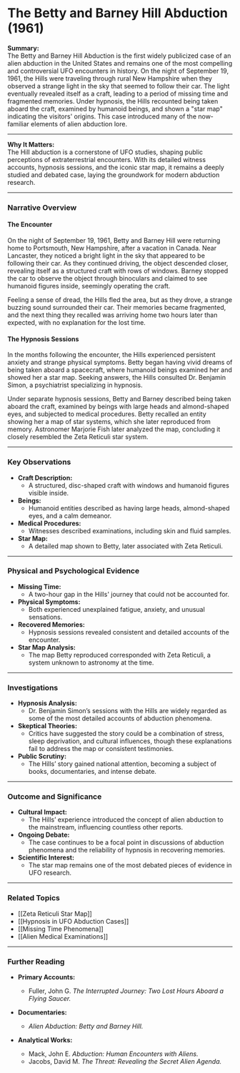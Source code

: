 # The Betty and Barney Hill Abduction (1961)

**Summary:**  
The Betty and Barney Hill Abduction is the first widely publicized case of an alien abduction in the United States and remains one of the most compelling and controversial UFO encounters in history. On the night of September 19, 1961, the Hills were traveling through rural New Hampshire when they observed a strange light in the sky that seemed to follow their car. The light eventually revealed itself as a craft, leading to a period of missing time and fragmented memories. Under hypnosis, the Hills recounted being taken aboard the craft, examined by humanoid beings, and shown a "star map" indicating the visitors' origins. This case introduced many of the now-familiar elements of alien abduction lore.

---

**Why It Matters:**  
The Hill abduction is a cornerstone of UFO studies, shaping public perceptions of extraterrestrial encounters. With its detailed witness accounts, hypnosis sessions, and the iconic star map, it remains a deeply studied and debated case, laying the groundwork for modern abduction research.

---

### **Narrative Overview**

#### **The Encounter**

On the night of September 19, 1961, Betty and Barney Hill were returning home to Portsmouth, New Hampshire, after a vacation in Canada. Near Lancaster, they noticed a bright light in the sky that appeared to be following their car. As they continued driving, the object descended closer, revealing itself as a structured craft with rows of windows. Barney stopped the car to observe the object through binoculars and claimed to see humanoid figures inside, seemingly operating the craft.

Feeling a sense of dread, the Hills fled the area, but as they drove, a strange buzzing sound surrounded their car. Their memories became fragmented, and the next thing they recalled was arriving home two hours later than expected, with no explanation for the lost time.

#### **The Hypnosis Sessions**

In the months following the encounter, the Hills experienced persistent anxiety and strange physical symptoms. Betty began having vivid dreams of being taken aboard a spacecraft, where humanoid beings examined her and showed her a star map. Seeking answers, the Hills consulted Dr. Benjamin Simon, a psychiatrist specializing in hypnosis.

Under separate hypnosis sessions, Betty and Barney described being taken aboard the craft, examined by beings with large heads and almond-shaped eyes, and subjected to medical procedures. Betty recalled an entity showing her a map of star systems, which she later reproduced from memory. Astronomer Marjorie Fish later analyzed the map, concluding it closely resembled the Zeta Reticuli star system.

---

### **Key Observations**

- **Craft Description:**
    - A structured, disc-shaped craft with windows and humanoid figures visible inside.
- **Beings:**
    - Humanoid entities described as having large heads, almond-shaped eyes, and a calm demeanor.
- **Medical Procedures:**
    - Witnesses described examinations, including skin and fluid samples.
- **Star Map:**
    - A detailed map shown to Betty, later associated with Zeta Reticuli.

---

### **Physical and Psychological Evidence**

- **Missing Time:**
    - A two-hour gap in the Hills' journey that could not be accounted for.
- **Physical Symptoms:**
    - Both experienced unexplained fatigue, anxiety, and unusual sensations.
- **Recovered Memories:**
    - Hypnosis sessions revealed consistent and detailed accounts of the encounter.
- **Star Map Analysis:**
    - The map Betty reproduced corresponded with Zeta Reticuli, a system unknown to astronomy at the time.

---

### **Investigations**

- **Hypnosis Analysis:**
    - Dr. Benjamin Simon’s sessions with the Hills are widely regarded as some of the most detailed accounts of abduction phenomena.
- **Skeptical Theories:**
    - Critics have suggested the story could be a combination of stress, sleep deprivation, and cultural influences, though these explanations fail to address the map or consistent testimonies.
- **Public Scrutiny:**
    - The Hills’ story gained national attention, becoming a subject of books, documentaries, and intense debate.

---

### **Outcome and Significance**

- **Cultural Impact:**
    - The Hills’ experience introduced the concept of alien abduction to the mainstream, influencing countless other reports.
- **Ongoing Debate:**
    - The case continues to be a focal point in discussions of abduction phenomena and the reliability of hypnosis in recovering memories.
- **Scientific Interest:**
    - The star map remains one of the most debated pieces of evidence in UFO research.

---

### **Related Topics**

- [[Zeta Reticuli Star Map]]
- [[Hypnosis in UFO Abduction Cases]]
- [[Missing Time Phenomena]]
- [[Alien Medical Examinations]]

---

### **Further Reading**

- **Primary Accounts:**
    
    - Fuller, John G. _The Interrupted Journey: Two Lost Hours Aboard a Flying Saucer._
- **Documentaries:**
    
    - _Alien Abduction: Betty and Barney Hill._
- **Analytical Works:**
    
    - Mack, John E. _Abduction: Human Encounters with Aliens._
    - Jacobs, David M. _The Threat: Revealing the Secret Alien Agenda._


